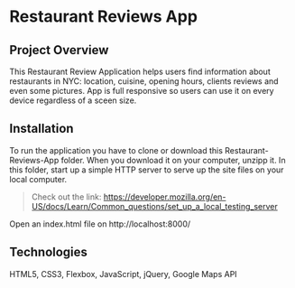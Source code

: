 # Restaurant Reviews App


## Project Overview
This Restaurant Review Application helps users find information about restaurants in NYC: location, cuisine, opening hours, clients reviews and even some pictures. 
App is full responsive so users can use it on every device regardless of a sceen size.


## Installation
To run the application you have to clone or download this Restaurant-Reviews-App folder. When you download it on your computer, unzipp it. In this folder, start up a simple HTTP server to serve up the site files on your local computer.
> Check out the link: https://developer.mozilla.org/en-US/docs/Learn/Common_questions/set_up_a_local_testing_server

Open an index.html file on http://localhost:8000/

## Technologies
HTML5, CSS3, Flexbox, JavaScript, jQuery, Google Maps API
